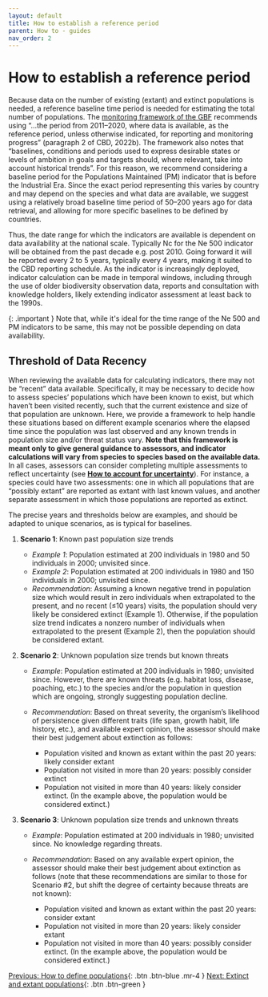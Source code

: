 ```yaml
---
layout: default
title: How to establish a reference period
parent: How to - guides 
nav_order: 2
---
```


# How to establish a reference period

Because data on the number of existing (extant) and extinct populations is needed, a reference baseline time period is needed for estimating the total number of populations. The [monitoring framework of the GBF](https://www.cbd.int/doc/decisions/cop-15/cop-15-dec-05-en.pdf) recommends using “…the period from 2011–2020, where data is available, as the reference period, unless otherwise indicated, for reporting and monitoring progress” (paragraph 2 of CBD, 2022b). The framework also notes that “baselines, conditions and periods used to express desirable states or levels of ambition in goals and targets should, where relevant, take into account historical trends”. For this reason, we recommend considering a baseline period for the Populations Maintained (PM) indicator that is before the Industrial Era. Since the exact period representing this varies by country and may depend on the species and what data are available, we suggest using a relatively broad baseline time period of 50–200 years ago for data retrieval, and allowing for more specific baselines to be defined by countries.

Thus, the date range for which the indicators are available is dependent on data availability at the national scale.  Typically Nc for the Ne 500 indicator will be obtained from the past decade e.g. post 2010.  Going forward it will be reported every 2 to 5 years, typically every 4 years, making it suited to the CBD reporting schedule. As the indicator is increasingly deployed, indicator calculation can be made in temporal windows, including through the use of older biodiversity observation data, reports and consultation with knowledge holders, likely extending indicator assessment at least back to the 1990s.

{: .important }
Note that, while it's ideal for the time range of the Ne 500 and PM indicators to be same, this may not be possible depending on data availability. 

## Threshold of Data Recency

When reviewing the available data for calculating indicators, there may not be “recent” data available. Specifically, it may be necessary to decide how to assess species’ populations which have been known to exist, but which haven’t been visited recently, such that the current existence and size of that population are unknown. Here, we provide a framework to help handle these situations based on different example scenarios where the elapsed time since the population was last observed and any known trends in population size and/or threat status vary. 
**Note that this framework is meant only to give general guidance to assessors, and indicator calculations will vary from species to species based on the available data.** In all cases, assessors can consider completing multiple assessments to reflect uncertainty (see [**How to account for uncertainty**](https://ccgenetics.github.io/guidelines-genetic-diversity-indicators/docs/3_Howto_guides_examples/uncertainty.html#how-to-account-for-uncertainty-in-the-number-of-populations-population-size-or-nenc-ratio)). For instance, a species could have two assessments: one in which all populations that are “possibly extant” are reported as extant with last known values, and another separate assessment in which those populations are reported as extinct.

The precise years and thresholds below are examples, and should be adapted to unique scenarios, as is typical for baselines.

1. **Scenario 1**: Known past population size trends

    - *Example 1*: Population estimated at 200 individuals in 1980 and 50 individuals in 2000; unvisited since.
    - *Example 2*: Population estimated at 200 individuals in 1980 and 150 individuals in 2000; unvisited since.
    - *Recommendation*: Assuming a known negative trend in population size which would result in zero individuals when extrapolated to the present, and no recent (≤10 years) visits, the population should very likely be considered extinct (Example 1). Otherwise, if the population size trend indicates a nonzero number of individuals when extrapolated to the present (Example 2), then the population should be considered extant.

2. **Scenario 2**: Unknown population size trends but known threats

    - *Example*: Population estimated at 200 individuals in 1980; unvisited since. However, there are known threats (e.g. habitat loss, disease, poaching, etc.) to the species and/or the population in question which are ongoing, strongly suggesting population decline.
    - *Recommendation*: Based on threat severity, the organism’s likelihood of persistence given different traits (life span, growth habit, life history, etc.), and available expert opinion, the assessor should make their best judgement about extinction as follows:

        - Population visited and known as extant within the past 20 years: likely consider extant
        - Population not visited in more than 20 years: possibly consider extinct
        - Population not visited in more than 40 years: likely consider extinct. (In the example above, the population would be considered extinct.)

3. **Scenario 3**: Unknown population size trends and unknown threats

    - *Example*: Population estimated at 200 individuals in 1980; unvisited since. No knowledge regarding threats.
    - *Recommendation*: Based on any available expert opinion, the assessor should make their best judgement about extinction as follows (note that these recommendations are similar to those for Scenario #2, but shift the degree of certainty because threats are not known):

        - Population visited and known as extant within the past 20 years: consider extant
        - Population not visited in more than 20 years: likely consider extant
        - Population not visited in more than 40 years: possibly consider extinct. (In the example above, the population would be considered extinct.)

[Previous: How to define populations](https://ccgenetics.github.io/guidelines-genetic-diversity-indicators/docs/3_Howto_guides_examples/Howto_define_populations.html#how-to-define-populations){: .btn .btn-blue .mr-4 }
[Next: Extinct and extant populations](https://ccgenetics.github.io/guidelines-genetic-diversity-indicators/docs/3_Howto_guides_examples/Extinct_extant_populations.html#extinct-and-extant-populations){: .btn .btn-green }
